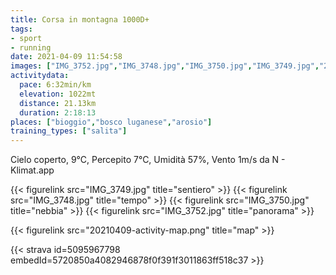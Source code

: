 ```yaml
---
title: Corsa in montagna 1000D+
tags:
- sport
- running
date: 2021-04-09 11:54:58
images: ["IMG_3752.jpg","IMG_3748.jpg","IMG_3750.jpg","IMG_3749.jpg","20210409-activity-map.png"]
activitydata:
  pace: 6:32min/km
  elevation: 1022mt
  distance: 21.13km
  duration: 2:18:13
places: ["bioggio","bosco luganese","arosio"]
training_types: ["salita"]
---
```


Cielo coperto, 9°C, Percepito 7°C, Umidità 57%, Vento 1m/s da N - Klimat.app

<!--more-->

{{< figurelink src="IMG_3749.jpg" title="sentiero" >}}
{{< figurelink src="IMG_3748.jpg" title="tempo" >}}
{{< figurelink src="IMG_3750.jpg" title="nebbia" >}}
{{< figurelink src="IMG_3752.jpg" title="panorama" >}}


{{< figurelink src="20210409-activity-map.png" title="map" >}}


{{< strava id=5095967798 embedId=5720850a4082946878f0f391f3011863ff518c37 >}}
